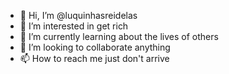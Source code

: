 - 👋 Hi, I’m @luquinhasreidelas
- 👀 I’m interested in get rich
- 🌱 I’m currently learning about the lives of others
- 💞️ I’m looking to collaborate anything
- 📫 How to reach me just don't arrive

<!---
luquinhasreidelas/luquinhasreidelas is a ✨ special ✨ repository because its `README.md` (this file) appears on your GitHub profile.
You can click the Preview link to take a look at your changes.
--->
